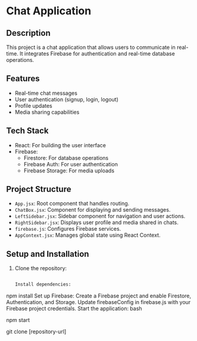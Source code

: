 # Chat Application

## Description
This project is a chat application that allows users to communicate in real-time. It integrates Firebase for authentication and real-time database operations.

## Features
- Real-time chat messages
- User authentication (signup, login, logout)
- Profile updates
- Media sharing capabilities

## Tech Stack
- React: For building the user interface
- Firebase:
  - Firestore: For database operations
  - Firebase Auth: For user authentication
  - Firebase Storage: For media uploads

## Project Structure
- `App.jsx`: Root component that handles routing.
- `ChatBox.jsx`: Component for displaying and sending messages.
- `LeftSidebar.jsx`: Sidebar component for navigation and user actions.
- `RightSidebar.jsx`: Displays user profile and media shared in chats.
- `firebase.js`: Configures Firebase services.
- `AppContext.jsx`: Manages global state using React Context.

## Setup and Installation
1. Clone the repository:
   ```bash

   Install dependencies:

npm install
Set up Firebase:
Create a Firebase project and enable Firestore, Authentication, and Storage.
Update firebaseConfig in firebase.js with your Firebase project credentials.
Start the application:
bash

npm start

   git clone [repository-url]
